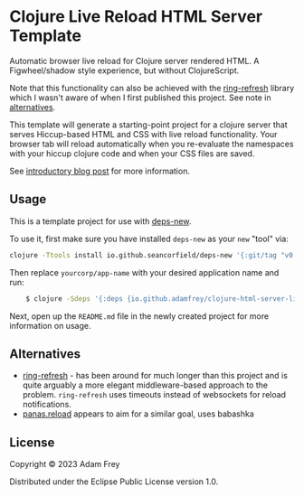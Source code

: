 # Clojure Live Reload HTML Server Template

Automatic browser live reload for Clojure server rendered HTML. A
Figwheel/shadow style experience, but without ClojureScript.

Note that this functionality can also be achieved with the [ring-refresh](https://github.com/weavejester/ring-refresh) library which I wasn't aware of when I first published this project. See note in [alternatives](#Alternatives).

This template will generate a starting-point project for a clojure server that
serves Hiccup-based HTML and CSS with live reload functionality. Your browser
tab will reload automatically when you re-evaluate the namespaces with your
hiccup clojure code and when your CSS files are saved.

See [introductory blog post](https://adamfrey.me/blog/post/clj-live-reload-template-release) for more information.

## Usage

This is a template project for use with [deps-new](https://github.com/seancorfield/deps-new).

To use it, first make sure you have installed `deps-new` as your `new` "tool" via:

```bash
clojure -Ttools install io.github.seancorfield/deps-new '{:git/tag "v0.4.13"}' :as new
```

Then replace `yourcorp/app-name` with your desired application name and run:

``` bash
    $ clojure -Sdeps '{:deps {io.github.adamfrey/clojure-html-server-live-reload-template {:git/sha "4bc908f5d601e2ba24c477f7bc123e83f89635a3"}}}' -Tnew create :template afrey/html_server_live_reload_template :name yourcorp/app-name
```

Next, open up the `README.md` file in the newly created project for more information on usage.

## Alternatives

- [ring-refresh](https://github.com/weavejester/ring-refresh) - has been around for much longer than this project and is quite arguably a more elegant middleware-based approach to the problem. `ring-refresh` uses timeouts instead of websockets for reload notifications. 
- [panas.reload](https://github.com/keychera/panas.reload) appears to aim for a similar goal, uses babashka

## License

Copyright © 2023 Adam Frey

Distributed under the Eclipse Public License version 1.0.
